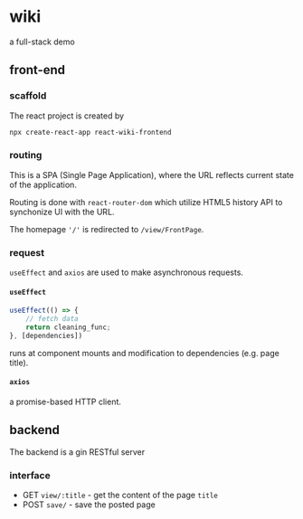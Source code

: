 # wiki

a full-stack demo

## front-end

### scaffold

The react project is created by 
```bash
npx create-react-app react-wiki-frontend
```

### routing

This is a SPA (Single Page Application), where the URL reflects current state of the application.

Routing is done with `react-router-dom` 
which utilize HTML5 history API to synchonize UI with the URL.

The homepage `'/'` is redirected to `/view/FrontPage`.

### request

`useEffect` and `axios` are used to make asynchronous requests.

#### `useEffect`

```js
useEffect(() => {
    // fetch data
    return cleaning_func;
}, [dependencies])
```

runs at component mounts and modification to dependencies (e.g. page title).

#### `axios`

a promise-based HTTP client.

## backend

The backend is a gin RESTful server

### interface

- GET `view/:title` - get the content of the page `title`
- POST `save/` - save the posted page